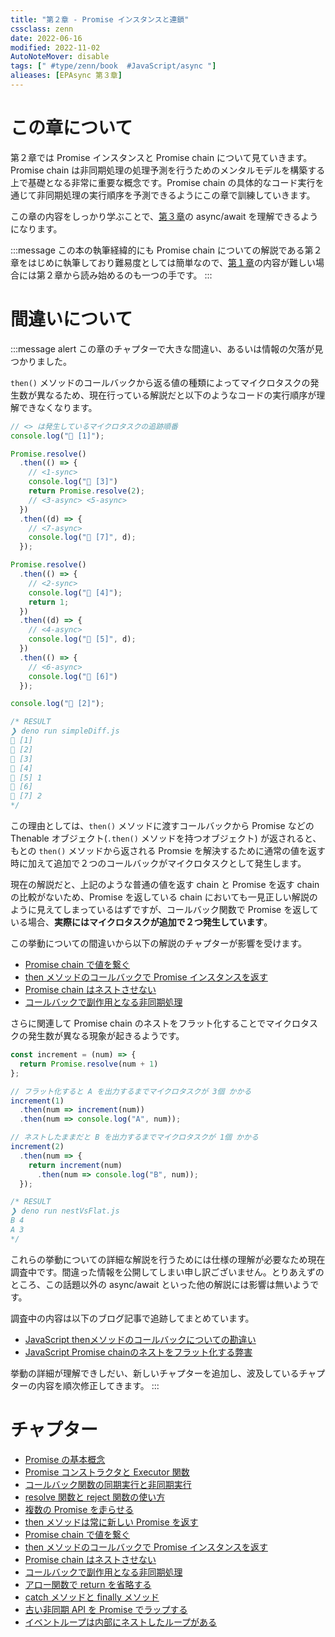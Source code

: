 ```yaml
---
title: "第２章 - Promise インスタンスと連鎖"
cssclass: zenn
date: 2022-06-16
modified: 2022-11-02
AutoNoteMover: disable
tags: [" #type/zenn/book  #JavaScript/async "]
alieases: [EPAsync 第３章]
---
```


# この章について

第２章では Promise インスタンスと Promise chain について見ていきます。Promise chain は非同期処理の処理予測を行うためのメンタルモデルを構築する上で基礎となる非常に重要な概念です。Promise chain の具体的なコード実行を通じて非同期処理の実行順序を予測できるようにこの章で訓練していきます。

この章の内容をしっかり学ぶことで、[第３章](sec-03-epasync)の async/await を理解できるようになります。

:::message
この本の執筆経緯的にも Promise chain についての解説である第２章をはじめに執筆しており難易度としては簡単なので、[第１章](sec-01-epasync)の内容が難しい場合には第２章から読み始めるのも一つの手です。
:::

# 間違いについて

:::message alert
この章のチャプターで大きな間違い、あるいは情報の欠落が見つかりました。

`then()` メソッドのコールバックから返る値の種類によってマイクロタスクの発生数が異なるため、現在行っている解説だと以下のようなコードの実行順序が理解できなくなります。

```js:simpleDiff.js
// <> は発生しているマイクロタスクの追跡順番
console.log("🦖 [1]");

Promise.resolve()
  .then(() => {
    // <1-sync>
    console.log("💙 [3]")
    return Promise.resolve(2);
    // <3-async> <5-async>
  })
  .then((d) => {
    // <7-async>
    console.log("💙 [7]", d);
  });

Promise.resolve()
  .then(() => {
    // <2-sync>
    console.log("💚 [4]");
    return 1;
  })
  .then((d) => {
    // <4-async>
    console.log("💚 [5]", d);
  })
  .then(() => {
    // <6-async>
    console.log("💚 [6]")
  });

console.log("🦖 [2]");

/* RESULT
❯ deno run simpleDiff.js
🦖 [1]
🦖 [2]
💙 [3]
💚 [4]
💚 [5] 1
💚 [6]
💙 [7] 2
*/
```

この理由としては、`then()` メソッドに渡すコールバックから Promise などの Thenable オブジェクト(`.then()` メソッドを持つオブジェクト) が返されると、もとの `then()` メソッドから返される Promsie を解決するために通常の値を返す時に加えて追加で２つのコールバックがマイクロタスクとして発生します。

現在の解説だと、上記のような普通の値を返す chain と Promise を返す chain の比較がないため、Promise を返している chain においても一見正しい解説のように見えてしまっているはずですが、コールバック関数で Promise を返している場合、**実際にはマイクロタスクが追加で２つ発生しています**。

この挙動についての間違いから以下の解説のチャプターが影響を受けます。

- [Promise chain で値を繋ぐ](7-epasync-pass-value-to-the-next-chain)
- [then メソッドのコールバックで Promise インスタンスを返す](8-epasync-return-promise-in-then-callback)
- [Promise chain はネストさせない](9-epasync-dont-nest-promise-chain)
- [コールバックで副作用となる非同期処理](10-epasync-dont-use-side-effect)

さらに関連して Promise chain のネストをフラット化することでマイクロタスクの発生数が異なる現象が起きるようです。

```js:nestVsFlat.js
const increment = (num) => {
  return Promise.resolve(num + 1)
};

// フラット化すると A を出力するまでマイクロタスクが 3個 かかる
increment(1)
  .then(num => increment(num))
  .then(num => console.log("A", num));

// ネストしたままだと B を出力するまでマイクロタスクが 1個 かかる
increment(2)
  .then(num => {
    return increment(num)
      .then(num => console.log("B", num));
  });

/* RESULT
❯ deno run nestVsFlat.js
B 4
A 3
*/
```

これらの挙動についての詳細な解説を行うためには仕様の理解が必要なため現在調査中です。間違った情報を公開してしまい申し訳ございません。とりあえずのところ、この話題以外の async/await といった他の解説には影響は無いようです。

調査中の内容は以下のブログ記事で追跡してまとめています。

- [JavaScript thenメソッドのコールバックについての勘違い](https://publish.obsidian.md/ankiyorihajimeyo/TSJS/JavaScript+then%E3%83%A1%E3%82%BD%E3%83%83%E3%83%89%E3%81%AE%E3%82%B3%E3%83%BC%E3%83%AB%E3%83%90%E3%83%83%E3%82%AF%E3%81%AB%E3%81%A4%E3%81%84%E3%81%A6%E3%81%AE%E5%8B%98%E9%81%95%E3%81%84)
- [JavaScript Promise chainのネストをフラット化する弊害](https://publish.obsidian.md/ankiyorihajimeyo/TSJS/JavaScript+Promise+chain%E3%81%AE%E3%83%8D%E3%82%B9%E3%83%88%E3%82%92%E3%83%95%E3%83%A9%E3%83%83%E3%83%88%E5%8C%96%E3%81%99%E3%82%8B%E5%BC%8A%E5%AE%B3)

挙動の詳細が理解できしだい、新しいチャプターを追加し、波及しているチャプターの内容を順次修正してきます。
:::

# チャプター

- [Promise の基本概念](a-epasync-promise-basic-concept)
- [Promise コンストラクタと Executor 関数](3-epasync-promise-constructor-executor-func)
- [コールバック関数の同期実行と非同期実行](4-epasync-callback-is-sync-or-async)
- [resolve 関数と reject 関数の使い方](g-epasync-resolve-reject)
- [複数の Promise を走らせる](5-epasync-multiple-promises)
- [then メソッドは常に新しい Promise を返す](6-epasync-then-always-return-new-promise)
- [Promise chain で値を繋ぐ](7-epasync-pass-value-to-the-next-chain)
- [then メソッドのコールバックで Promise インスタンスを返す](8-epasync-return-promise-in-then-callback)
- [Promise chain はネストさせない](9-epasync-dont-nest-promise-chain)
- [コールバックで副作用となる非同期処理](10-epasync-dont-use-side-effect)
- [アロー関数で return を省略する](11-epasync-omit-return-by-arrow-shortcut)
- [catch メソッドと finally メソッド](h-epasync-catch-finally)
- [古い非同期 API を Promise でラップする](12-epasync-wrapping-macrotask)
- [イベントループは内部にネストしたループがある](13-epasync-loop-is-nested)
